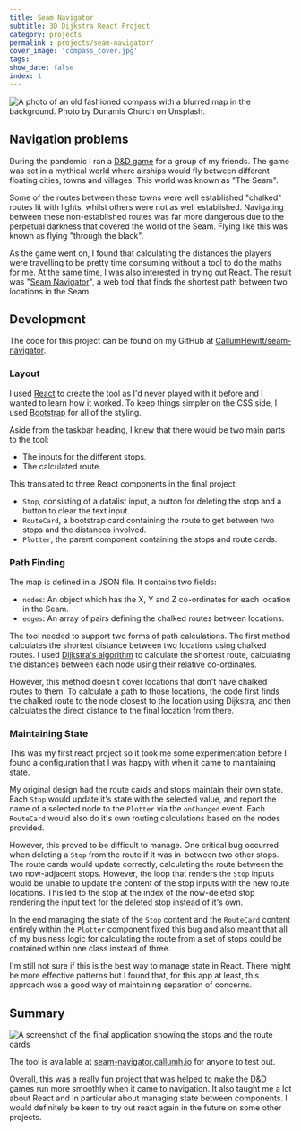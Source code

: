 ```yaml
---
title: Seam Navigator
subtitle: 3D Dijkstra React Project
category: projects
permalink : projects/seam-navigator/
cover_image: 'compass_cover.jpg'
tags:
show_date: false
index: 1
---
```


![A photo of an old fashioned compass with a blurred map in the background. Photo by Dunamis Church on Unsplash.](compass_post.jpg)

## Navigation problems

During the pandemic I ran a [D&D game](https://en.wikipedia.org/wiki/Dungeons_%26_Dragons) for a group of my friends. The game was set in a mythical world where airships would fly between different floating cities, towns and villages. This world was known as "The Seam".

Some of the routes between these towns were well established "chalked" routes lit with lights, whilst others were not as well established. Navigating between these non-established routes was far more dangerous due to the perpetual darkness that covered the world of the Seam. Flying like this was known as flying "through the black".

As the game went on, I found that calculating the distances the players were travelling to be pretty time consuming without a tool to do the maths for me. At the same time, I was also interested in trying out React. The result was "[Seam Navigator](https://seam-navigator.callumh.io)", a web tool that finds the shortest path between two locations in the Seam.

## Development

The code for this project can be found on my GitHub at [CallumHewitt/seam-navigator](https://github.com/CallumHewitt/seam-navigator).

### Layout

I used [React](https://react.dev) to create the tool as I'd never played with it before and I wanted to learn how it worked. To keep things simpler on the CSS side, I used [Bootstrap](https://getbootstrap.com) for all of the styling.

Aside from the taskbar heading, I knew that there would be two main parts to the tool:

- The inputs for the different stops.
- The calculated route.

This translated to three React components in the final project:

- `Stop`, consisting of a datalist input, a button for deleting the stop and a button to clear the text input.
- `RouteCard`, a bootstrap card containing the route to get between two stops and the distances involved.
- `Plotter`, the parent component containing the stops and route cards.

### Path Finding

The map is defined in a JSON file. It contains two fields:

- `nodes`: An object which has the X, Y and Z co-ordinates for each location in the Seam.
- `edges`: An array of pairs defining the chalked routes between locations.

The tool needed to support two forms of path calculations. The first method calculates the shortest distance between two locations using chalked routes. I used [Dijkstra's algorithm](https://en.wikipedia.org/wiki/Dijkstra%27s_algorithm) to calculate the shortest route, calculating the distances between each node using their relative co-ordinates.

However, this method doesn't cover locations that don't have chalked routes to them. To calculate a path to those locations, the code first finds the chalked route to the node closest to the location using Dijkstra, and then calculates the direct distance to the final location from there.

### Maintaining State

This was my first react project so it took me some experimentation before I found a configuration that I was happy with when it came to maintaining state.

My original design had the route cards and stops maintain their own state. Each `Stop` would update it's state with the selected value, and report the name of a selected node to the `Plotter` via the `onChanged` event. Each `RouteCard` would also do it's own routing calculations based on the nodes provided.

However, this proved to be difficult to manage. One critical bug occurred when deleting a `Stop` from the route if it was in-between two other stops. The route cards would update correctly, calculating the route between the two now-adjacent stops. However, the loop that renders the `Stop` inputs would be unable to update the content of the stop inputs with the new route locations. This led to the stop at the index of the now-deleted stop rendering the input text for the deleted stop instead of it's own.

In the end managing the state of the `Stop` content and the `RouteCard` content entirely within the `Plotter` component fixed this bug and also meant that all of my business logic for calculating the route from a set of stops could be contained within one class instead of three.

I'm still not sure if this is the best way to manage state in React. There might be more effective patterns but I found that, for this app at least, this approach was a good way of maintaining separation of concerns.

## Summary

![A screenshot of the final application showing the stops and the route cards](seam-navigator.png)

The tool is available at [seam-navigator.callumh.io](https://seam-navigator.callumh.io) for anyone to test out.

Overall, this was a really fun project that was helped to make the D&D games run more smoothly when it came to navigation. It also taught me a lot about React and in particular about managing state between components. I would definitely be keen to try out react again in the future on some other projects.
